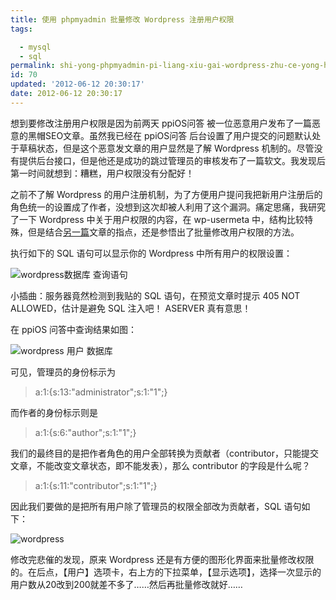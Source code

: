 ```yaml
---
title: 使用 phpmyadmin 批量修改 Wordpress 注册用户权限
tags: 

  - mysql
  - sql
permalink: shi-yong-phpmyadmin-pi-liang-xiu-gai-wordpress-zhu-ce-yong-hu-quan-xian
id: 70
updated: '2012-06-12 20:30:17'
date: 2012-06-12 20:30:17
---
```


<p>想到要修改注册用户权限是因为前两天 ppiOS问答 被一位恶意用户发布了一篇恶意的黑帽SEO文章。虽然我已经在 ppiOS问答 后台设置了用户提交的问题默认处于草稿状态，但是这个恶意发文章的用户显然是了解 Wordpress 机制的。尽管没有提供后台接口，但是他还是成功的跳过管理员的审核发布了一篇软文。我发现后第一时间就想到：糟糕，用户权限没有分配好！</p>
<p>之前不了解 Wordpress 的用户注册机制，为了方便用户提问我把新用户注册后的角色统一的设置成了作者，没想到这次却被人利用了这个漏洞。痛定思痛，我研究了一下 Wordpress 中关于用户权限的内容，在 wp-usermeta 中，结构比较特殊，但是结合<a href="http://www.shinephp.com/how-to-change-wordpress-user-role-capabilities/" target="_blank">另一篇</a>文章的指点，还是参悟出了批量修改用户权限的方法。</p>
<p>执行如下的 SQL 语句可以显示你的 Wordpress 中所有用户的权限设置：</p>
<p><img src="http://ww1.sinaimg.cn/mw690/868702cfjw1dtvq0kotw5j.jpg" alt="wordpress数据库 查询语句" /></p>
<p>小插曲：服务器竟然检测到我贴的 SQL 语句，在预览文章时提示 405 NOT ALLOWED，估计是避免 SQL 注入吧！ ASERVER 真有意思！</p>
<p>在 ppiOS 问答中查询结果如图：</p>
<p><img src="http://ww1.sinaimg.cn/mw690/868702cfjw1dtvq0l3l2dj.jpg" alt="wordpress 用户 数据库" /></p>
<p>可见，管理员的身份标示为</p>
<blockquote>
<p>a:1:{s:13:"administrator";s:1:"1";}</p>
</blockquote>
<p>而作者的身份标示则是</p>
<blockquote>
<p>a:1:{s:6:"author";s:1:"1";}</p>
</blockquote>
<p>我们的最终目的是把作者角色的用户全部转换为贡献者（contributor，只能提交文章，不能改变文章状态，即不能发表），那么 contributor 的字段是什么呢？</p>
<blockquote>
<p>a:1:{s:11:"contributor";s:1:"1";}</p>
</blockquote>
<p>因此我们要做的是把所有用户除了管理员的权限全部改为贡献者，SQL 语句如下：</p>
<p><img src="http://ww4.sinaimg.cn/mw690/868702cfjw1dtvq0lkmqxj.jpg" alt="wordpress" /></p>
<p>修改完悲催的发现，原来 Wordpress 还是有方便的图形化界面来批量修改权限的。在后点，【用户】选项卡，右上方的下拉菜单，【显示选项】，选择一次显示的用户数从20改到200就差不多了&hellip;&hellip;然后再批量修改就好&hellip;&hellip;</p>